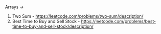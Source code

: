 Arrays ->

1. Two Sum - https://leetcode.com/problems/two-sum/description/
2. Best Time to Buy and Sell Stock - https://leetcode.com/problems/best-time-to-buy-and-sell-stock/description/
